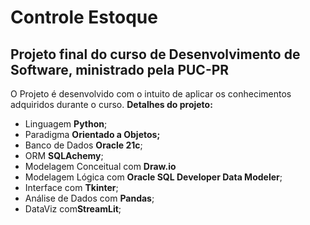 # Controle Estoque
## Projeto final do curso de Desenvolvimento de Software, ministrado pela **PUC-PR**
O Projeto é desenvolvido com o intuito de aplicar os conhecimentos adquiridos durante o curso.
**Detalhes do projeto:**
 - Linguagem **Python**;
 - Paradigma **Orientado a Objetos;**
 - Banco de Dados **Oracle 21c**;
 - ORM **SQLAchemy**;
 - Modelagem Conceitual com **Draw.io**
 - Modelagem Lógica com **Oracle SQL Developer Data Modeler**;
 - Interface com **Tkinter**;
 - Análise de Dados com **Pandas**;
 - DataViz com**StreamLit**;

